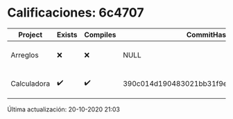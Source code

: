 # Calificaciones: 6c4707
|Project|Exists|Compiles|CommitHash|CommitDate|CheckDate|Comments|
|-|-|-|-|-|-|-|
|Arreglos|❌|❌|NULL|NULL|20-10-2020 21:03:25|No se encontró el archivo en PracticasComputacionI/Arreglos/Arreglos.cpp|
|Calculadora|✔️|✔️|390c014d190483021bb31f9e2bb9d2cd4a30f3ac|12-10-2020 15:19:54|15-10-2020 21:24:57|nan|

Última actualización: 20-10-2020 21:03
